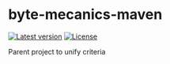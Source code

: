 # byte-mecanics-maven
[![Latest version](https://maven-badges.herokuapp.com/maven-central/org.bytemechanics/bytemechanics-maven/badge.svg)](https://maven-badges.herokuapp.com/maven-central/org.bytemechanics/bytemechanics-maven/badge.svg)
[![License](https://img.shields.io/badge/License-Apache%202.0-blue.svg)](https://opensource.org/licenses/Apache-2.0)

Parent project to unify criteria
